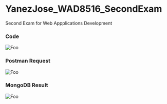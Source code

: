 # YanezJose_WAD8516_SecondExam
Second Exam for Web Appplications Development

### Code
![Foo](https://i.imgur.com/5WCUTlf.png)

### Postman Request
![Foo](https://i.imgur.com/MyEC4Pp.png)

### MongoDB Result
![Foo](https://i.imgur.com/yAiT33I.png)